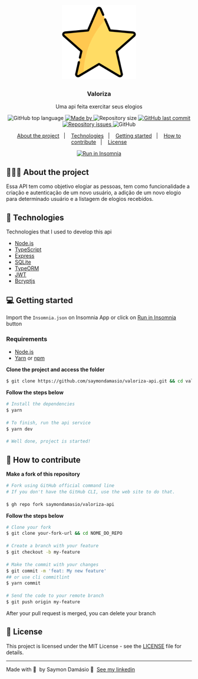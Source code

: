 <h1 align="center">
	<img alt="Logo" src=".github/logo.png" width="200px" />
</h1>

<h3 align="center">
  Valoriza
</h3>

<p align="center">Uma api feita exercitar seus elogios</p>

<p align="center">
  <img alt="GitHub top language" src="https://img.shields.io/github/languages/top/saymondamasio/valoriza-api">

  <a href="https://www.linkedin.com/in/saymondamasio/">
    <img alt="Made by" src="https://img.shields.io/badge/made%20by-Saymon%20Damásio-gree">
  </a>
  
  <img alt="Repository size" src="https://img.shields.io/github/repo-size/saymondamasio/valoriza-api">
  
  <a href="https://github.com/saymondamasio/valoriza-api/commits/master">
    <img alt="GitHub last commit" src="https://img.shields.io/github/last-commit/saymondamasio/valoriza-api">
  </a>
  
  <a href="https://github.com/saymondamasio/valoriza-api/issues">
    <img alt="Repository issues" src="https://img.shields.io/github/issues/saymondamasio/valoriza-api">
  </a>
  
  <img alt="GitHub" src="https://img.shields.io/github/license/saymondamasio/valoriza-api">
</p>

<p align="center">
  <a href="#-about-the-project">About the project</a>&nbsp;&nbsp;&nbsp;|&nbsp;&nbsp;&nbsp;
  <a href="#-technologies">Technologies</a>&nbsp;&nbsp;&nbsp;|&nbsp;&nbsp;&nbsp;
  <a href="#-getting-started">Getting started</a>&nbsp;&nbsp;&nbsp;|&nbsp;&nbsp;&nbsp;
  <a href="#-how-to-contribute">How to contribute</a>&nbsp;&nbsp;&nbsp;|&nbsp;&nbsp;&nbsp;
  <a href="#-license">License</a>
</p>

<p id="insomniaButton" align="center">
  <a href="" target="_blank"><img src="https://insomnia.rest/images/run.svg" alt="Run in Insomnia"></a>
</p>

## 👨🏻‍💻 About the project

<p>Essa API tem como objetivo elogiar as pessoas, tem como funcionalidade a criação e autenticação de um novo usuário, a adição de um novo elogio para determinado usuário e a listagem de elogios recebidos.</p>

<!-- To see the **web client**, click here: [PROJECT_NAME Web](https://github/saymondamasio/rentx-web)</br>
To see the **mobile client**, click here: [PROJECT_NAME Mobile](https://github/saymondamasio/rentx-mobile) -->

## 🚀 Technologies

Technologies that I used to develop this api

- [Node.js](https://nodejs.org/en/)
- [TypeScript](https://www.typescriptlang.org/)
- [Express](https://expressjs.com/pt-br/)
- [SQLite](https://www.sqlite.org/)
- [TypeORM](https://typeorm.io/#/)
- [JWT](https://jwt.io/)
- [Bcryptjs](https://handlebarsjs.com/)

## 💻 Getting started

Import the `Insomnia.json` on Insomnia App or click on [Run in Insomnia](#insomniaButton) button

### Requirements

- [Node.js](https://nodejs.org/en/)
- [Yarn](https://classic.yarnpkg.com/) or [npm](https://www.npmjs.com/)

**Clone the project and access the folder**

```bash
$ git clone https://github.com/saymondamasio/valoriza-api.git && cd valoriza-api
```

**Follow the steps below**

```bash
# Install the dependencies
$ yarn

# To finish, run the api service
$ yarn dev

# Well done, project is started!
```

## 🤔 How to contribute

**Make a fork of this repository**

```bash
# Fork using GitHub official command line
# If you don't have the GitHub CLI, use the web site to do that.

$ gh repo fork saymondamasio/valoriza-api
```

**Follow the steps below**

```bash
# Clone your fork
$ git clone your-fork-url && cd NOME_DO_REPO

# Create a branch with your feature
$ git checkout -b my-feature

# Make the commit with your changes
$ git commit -m 'feat: My new feature'
## or use cli commitlint
$ yarn commit

# Send the code to your remote branch
$ git push origin my-feature
```

After your pull request is merged, you can delete your branch

## 📝 License

This project is licensed under the MIT License - see the [LICENSE](LICENSE) file for details.

---

Made with 💜 &nbsp;by Saymon Damásio 👋 &nbsp;[See my linkedin](https://www.linkedin.com/in/saymondamasio/)
